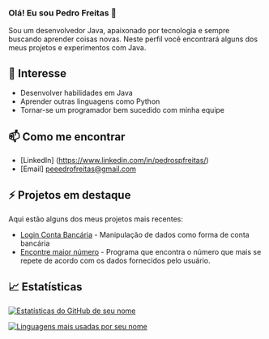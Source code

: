 ### Olá! Eu sou Pedro Freitas 👋

Sou um desenvolvedor Java, apaixonado por tecnologia e sempre buscando aprender coisas novas. Neste perfil você encontrará alguns dos meus projetos e experimentos com Java.

## 🚀 Interesse

- Desenvolver habilidades em Java
- Aprender outras linguagens como Python
- Tornar-se um programador bem sucedido com minha equipe

## 📫 Como me encontrar

- [LinkedIn] (https://www.linkedin.com/in/pedrospfreitas/)
- [Email] peeedrofreitas@gmail.com

## ⚡ Projetos em destaque

Aqui estão alguns dos meus projetos mais recentes:

- [Login Conta Bancária](https://github.com/FreitassPedro/FirstBank) - Manipulação de dados como forma de conta bancária
- [Encontre maior número](https://github.com/FreitassPedro/EncontrarMaiorNumero) - Programa que encontra o número que mais se repete de acordo com os dados fornecidos pelo usuário.

## 📈 Estatísticas

[![Estatísticas do GitHub de seu nome](https://github-readme-stats.vercel.app/api?username=seu-usuario&show_icons=true&count_private=true&hide=issues&include_all_commits=true)](https://github.com/FreitassPedro)

[![Linguagens mais usadas por seu nome](https://github-readme-stats.vercel.app/api/top-langs/?username=seu-usuario&layout=compact)](https://github.com/FreitassPedro)
